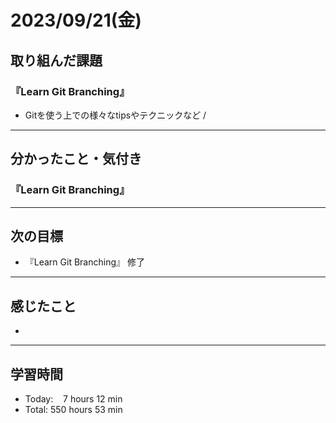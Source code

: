 # 2023/09/21(金) 

## 取り組んだ課題
### 『Learn Git Branching』
- Gitを使う上での様々なtipsやテクニックなど / 
---

## 分かったこと・気付き
### 『Learn Git Branching』
---

## 次の目標
- 『Learn Git Branching』 修了
---

## 感じたこと
- 
---

## 学習時間
- Today:&nbsp;&nbsp;&nbsp; 7 hours 12 min
- Total: 550 hours 53 min
